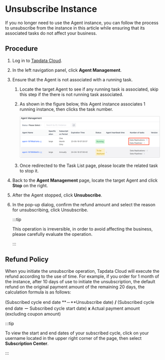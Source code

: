 # Unsubscribe Instance

If you no longer need to use the Agent instance, you can follow the process to unsubscribe from the instance in this article while ensuring that its associated tasks do not affect your business.

## Procedure

1. Log in to [Tapdata Cloud](https://cloud.tapdata.net/console/v3/).

2. In the left navigation panel, click **Agent Management**.

3. Ensure that the Agent is not associated with a running task.

   1. Locate the target Agent to see if any running task is associated, skip this step if the there is not running task associated.

   2. As shown in the figure below, this Agent instance associates 1 running instance, then clicks the task number.

      ![Associated Task(s)](../images/agent_related_tasks.png)

   3. Once redirected to the Task List page, please locate the related task to stop it.

4. Back to the **Agent Management** page, locate the target Agent and click **Stop** on the right.

5. After the Agent stopped, click **Unsubscribe**.

6. In the pop-up dialog, confirm the refund amount and select the reason for unsubscribing, click Unsubscribe.

   :::tip

   This operation is irreversible, in order to avoid affecting the business, please carefully evaluate the operation.

   :::


## Refund Policy

When you initiate the unsubscribe operation, Tapdata Cloud will execute the refund according to the use of time. For example, if you order for 1 month of the instance, after 10 days of use to initiate the unsubscription, the default refund on the original payment amount of the remaining 20 days, the calculation formula is as follows:

(Subscribed cycle end date **－**Unsubscribe date) **/** (Subscribed cycle end date **－** Subscribed cycle start date) **x** Actual payment amount (excluding coupon amount)

:::tip

To view the start and end dates of your subscribed cycle, click on your username located in the upper right corner of the page, then select **Subscription Center**.

:::

